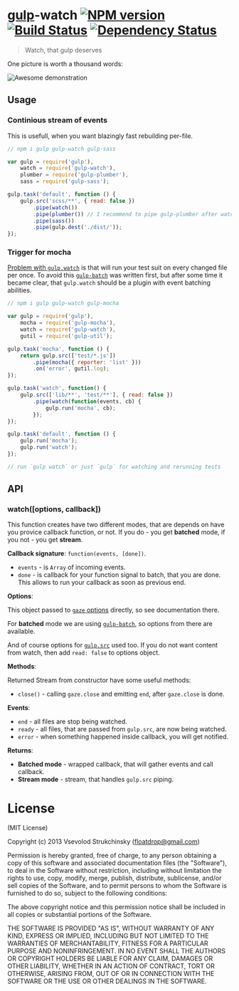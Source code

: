 # [gulp](https://github.com/gulpjs/gulp)-watch [![NPM version][npm-image]][npm-url] [![Build Status][travis-image]][travis-url] [![Dependency Status][depstat-image]][depstat-url]
> Watch, that gulp deserves

One picture is worth a thousand words:

![Awesome demonstration](https://github.com/floatdrop/gulp-watch/raw/master/demo.gif)

## Usage

### Continious stream of events

This is usefull, when you want blazingly fast rebuilding per-file.

```js
// npm i gulp gulp-watch gulp-sass

var gulp = require('gulp'),
    watch = require('gulp-watch'),
    plumber = require('gulp-plumber'),
    sass = require('gulp-sass');

gulp.task('default', function () {
    gulp.src('scss/**', { read: false })
        .pipe(watch())
        .pipe(plumber()) // I recommend to pipe gulp-plumber after watch, check it's repo for explanation
        .pipe(sass())
        .pipe(gulp.dest('./dist/'));
});
```

### Trigger for mocha

[Problem with `gulp.watch`](https://github.com/gulpjs/gulp/issues/80) is that will run your test suit on every changed file per once. To avoid this [`gulp-batch`](https://github.com/floatdrop/gulp-batch) was written first, but after some time it became clear, that `gulp.watch` should be a plugin with event batching abilities.

```js
// npm i gulp gulp-watch gulp-mocha

var gulp = require('gulp'),
    mocha = require('gulp-mocha'),
    watch = require('gulp-watch'),
    gutil = require('gulp-util');

gulp.task('mocha', function () {
    return gulp.src(['test/*.js'])
        .pipe(mocha({ reporter: 'list' }))
        .on('error', gutil.log);
});

gulp.task('watch', function() {
    gulp.src(['lib/**', 'test/**'], { read: false })
        .pipe(watch(function(events, cb) {
            gulp.run('mocha', cb);
        });
});

gulp.task('default', function () {
    gulp.run('mocha');
    gulp.run('watch');
});

// run `gulp watch` or just `gulp` for watching and rerunning tests
```

## API

### watch([options, callback])

This function creates have two different modes, that are depends on have you provice callback function, or not. If you do - you get __batched__ mode, if you not - you get __stream__.

__Callback signature__: `function(events, [done])`.

 * `events` - is `Array` of incoming events.
 * `done` - is callback for your function signal to batch, that you are done. This allows to run your callback as soon as previous end.

__Options__:

This object passed to [`gaze` options](https://github.com/shama/gaze#properties) directly, so see documentation there.

For __batched__ mode we are using [`gulp-batch`](https://github.com/floatdrop/gulp-batch#api), so options from there are available.

And of course options for [`gulp.src`](https://github.com/gulpjs/gulp#gulpsrcglobs-options) used too. If you do not want content from watch, then add `read: false` to options object.

__Methods__:

Returned Stream from constructor have some useful methods:

 * `close()` - calling `gaze.close` and emitting `end`, after `gaze.close` is done.

__Events__:

 * `end` - all files are stop being watched.
 * `ready` - all files, that are passed from `gulp.src`, are now being watched.
 * `error` - when something happened inside callback, you will get notified.

__Returns__:

 * __Batched mode__  - wrapped callback, that will gather events and call callback.
 * __Stream mode__ - stream, that handles `gulp.src` piping.

# License

(MIT License)

Copyright (c) 2013 Vsevolod Strukchinsky (floatdrop@gmail.com)

Permission is hereby granted, free of charge, to any person obtaining a copy of this software and associated documentation files (the "Software"), to deal in the Software without restriction, including without limitation the rights to use, copy, modify, merge, publish, distribute, sublicense, and/or sell copies of the Software, and to permit persons to whom the Software is furnished to do so, subject to the following conditions:

The above copyright notice and this permission notice shall be included in all copies or substantial portions of the Software.

THE SOFTWARE IS PROVIDED "AS IS", WITHOUT WARRANTY OF ANY KIND, EXPRESS OR IMPLIED, INCLUDING BUT NOT LIMITED TO THE WARRANTIES OF MERCHANTABILITY, FITNESS FOR A PARTICULAR PURPOSE AND NONINFRINGEMENT. IN NO EVENT SHALL THE AUTHORS OR COPYRIGHT HOLDERS BE LIABLE FOR ANY CLAIM, DAMAGES OR OTHER LIABILITY, WHETHER IN AN ACTION OF CONTRACT, TORT OR OTHERWISE, ARISING FROM, OUT OF OR IN CONNECTION WITH THE SOFTWARE OR THE USE OR OTHER DEALINGS IN THE SOFTWARE.

[npm-url]: https://npmjs.org/package/gulp-watch
[npm-image]: https://badge.fury.io/js/gulp-watch.png

[travis-url]: http://travis-ci.org/floatdrop/gulp-watch
[travis-image]: https://travis-ci.org/floatdrop/gulp-watch.png?branch=master

[depstat-url]: https://david-dm.org/floatdrop/gulp-watch
[depstat-image]: https://david-dm.org/floatdrop/gulp-watch.png
